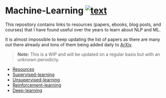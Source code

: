 # Machine-Learning   [![text](https://cdn.rawgit.com/sindresorhus/awesome/d7305f38d29fed78fa85652e3a63e154dd8e8829/media/badge.svg)](https://github.com/anicksaha/machine-learning)


This repository contains links to resources (papers, ebooks, blog posts, and courses) that I have found useful over the years to learn about NLP and ML. 

It is almost impossible to keep updating the list of papers as there are many out there already and tons of them being added daily to [ArXiv](https://arxiv.org/list/cs.CL/recent). 

> **Note:** This is a WIP and will be updated on a regular basis but with an unknown periodicty. 

- [Resources](https://github.com/anicksaha/machine-learning/blob/master/resources/resources.md)
- [Supervised-learning](https://github.com/anicksaha/machine-learning/blob/master/resources/supervised-learning.md)
- [Unsupervised-learning](https://github.com/anicksaha/machine-learning/blob/master/resources/unsupervised-learning.md)
- [Reinforcement-learning](https://github.com/anicksaha/machine-learning/blob/master/resources/reinforcement-learning.md)
- [Deep-learning](https://github.com/anicksaha/machine-learning/blob/master/resources/deep-learning.md)
